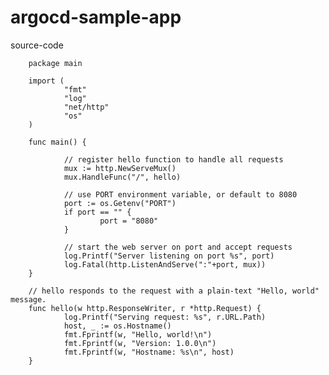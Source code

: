 # argocd-sample-app
 source-code

        package main

        import (
                "fmt"
                "log"
                "net/http"
                "os"
        )

        func main() {

                // register hello function to handle all requests
                mux := http.NewServeMux()
                mux.HandleFunc("/", hello)

                // use PORT environment variable, or default to 8080
                port := os.Getenv("PORT")
                if port == "" {
                        port = "8080"
                }

                // start the web server on port and accept requests
                log.Printf("Server listening on port %s", port)
                log.Fatal(http.ListenAndServe(":"+port, mux))
        }

        // hello responds to the request with a plain-text "Hello, world" message.
        func hello(w http.ResponseWriter, r *http.Request) {
                log.Printf("Serving request: %s", r.URL.Path)
                host, _ := os.Hostname()
                fmt.Fprintf(w, "Hello, world!\n")
                fmt.Fprintf(w, "Version: 1.0.0\n")
                fmt.Fprintf(w, "Hostname: %s\n", host)
        }

